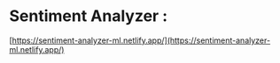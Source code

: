 # Sentiment Analyzer : 
[https://sentiment-analyzer-ml.netlify.app/](https://sentiment-analyzer-ml.netlify.app/)
